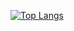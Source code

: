 [![Top Langs](https://github-readme-stats.vercel.app/api/top-langs/?username=crispantea&layout=compact&bg_color=0D1117&title_color=ffffff&text_color=ffffff&icon_color=ffffff)](https://github.com/crispantea/github-readme-stats)
